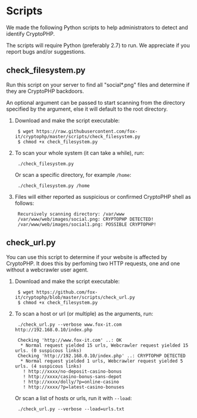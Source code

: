 Scripts
=======

We made the following Python scripts to help administrators to detect and identify CryptoPHP.

The scripts will require Python (preferably 2.7) to run.
We appreciate if you report bugs and/or suggestions.

check_filesystem.py
-------------------

Run this script on your server to find all "social*.png" files and determine if they are CryptoPHP backdoors. 

An optional argument can be passed to start scanning from the directory specified by the argument, else it will default to the root directory.

1. Download and make the script executable:

		$ wget https://raw.githubusercontent.com/fox-it/cryptophp/master/scripts/check_filesystem.py
		$ chmod +x check_filesystem.py

2. To scan your whole system (it can take a while), run:

		./check_filesystem.py

	Or scan a specific directory, for example `/home`:

		./check_filesystem.py /home

3. Files will either reported as suspicious or confirmed CryptoPHP shell as follows:

		Recursively scanning directory: /var/www
		/var/www/web/images/social.png: CRYPTOPHP DETECTED!
		/var/www/web/images/social1.png: POSSIBLE CRYPTOPHP!

check_url.py
------------
You can use this script to determine if your website is affected by CryptoPHP.
It does this by perfoming two HTTP requests, one and one without a webcrawler user agent.

1. Download and make the script executable:

		$ wget https://github.com/fox-it/cryptophp/blob/master/scripts/check_url.py
		$ chmod +x check_filesystem.py

2. To scan a host or url (or multiple) as the arguments, run:

		./check_url.py --verbose www.fox-it.com http://192.168.0.10/index.php

		Checking 'http://www.fox-it.com' ..: OK
		 * Normal request yielded 15 urls, Webcrawler request yielded 15 urls. (0 suspicous links)
		Checking 'http://192.168.0.10/index.php' ..: CRYPTOPHP DETECTED
		 * Normal request yielded 1 urls, Webcrawler request yielded 5 urls. (4 suspicous links)
		  ! http://xxxx/no-deposit-casino-bonus
		  ! http://xxxx/casino-bonus-sans-depot
		  ! http://xxxx/dolly/?p=online-casino
		  ! http://xxxx/?p=latest-casino-bonuses

	Or scan a list of hosts or urls, run it with `--load`:

		./check_url.py --verbose --load=urls.txt



